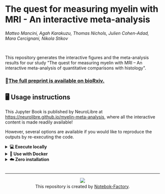 The quest for measuring myelin with MRI - An interactive meta-analysis
======================================================================

_Matteo Mancini, Agah Karakuzu, Thomas Nichols, Julien Cohen-Adad, Mara Cercignani, Nikola Stikov_

<br>

This repository generates the interactive figures and the meta-analysis results for our study "The quest for measuring myelin with MRI – An interactive meta-analysis of quantitative comparisons with histology".

###  📎[The full preprint is available on bioRxiv.](https://www.biorxiv.org/content/10.1101/2020.07.13.200972v2)


## 🖥 Usage instructions 

This Jupyter Book is published by NeuroLibre at <a href="https://neurolibre.github.io/myelin-meta-analysis">https://neurolibre.github.io/myelin-meta-analysis</a>, where all the interactive content is made readily available!

However, several options are available if you would like to reproduce the outputs
by re-executing the code. 

<details><summary> <b>💻 Execute locally</b> </font> </summary><br>

The required packages can be installed using pip:

```
pip install -r requirements.txt
```
---
**Note:**

R and the metafor package are both needed to fit the mixed-effect model in `meta-analysis.ipynb` through the package rpy2.

---
</details>

<details><summary> <b>🐳 Use with Docker</b> </font> </summary><br>

If you have Docker installed on your computer and running, you can run the code 
in the same environment described in this repository using `repo2docker`. 

1. Simply install `repo2docker` from pyPI: 
```
pip install jupyter-repo2docker
```
2. Run the following command in your terminal:
```
jupyter-repo2docker https://github.com/neurolibre/myelin-meta-analysis
```

After building (it might take a while!), it should output in your terminal 
something like:

```
Copy/paste this URL into your browser when you connect for the first time,
    to login with a token:
        http://0.0.0.0:36511/?token=f94f8fabb92e22f5bfab116c382b4707fc2cade56ad1ace0
```

This should start a Jupyter session on your browser and make all the resources 
you see when you [launch a Binder](https://mybinder.org/v2/gh/neurolibre/myelin-meta-analysis/master) for this repository. 

To re-use your container built by repo2docker, do the following: 

1. Run `docker images` command and copy the `IMAGE ID` to your clipboard 
2. Run the following command to start the container:
```
docker run -it --rm -p 8888:8888 `PASTE IMAGE ID HERE` jupyter notebook --ip 0.0.0.0
```
</details>

<details><summary> <b>☁️ Zero installation</b> </font> </summary><br>

You can use <code> Interact Inline </code> or <code>Launch in Binder</code> buttons 
at the top of each page of the <a href="https://neurolibre.github.io/myelin-meta-analysis">Jupyter Book</a>.

Alternatively, you can start a Binder session by clicking the badge below: 

[![Binder](https://github.com/zelenkastiot/binder_badges/blob/master/badges/myelin--meta--analysis-binder.svg)](https://mybinder.org/v2/gh/neurolibre/myelin-meta-analysis/master)

</details>

<br>

<hr>
<p align="center">
<img src="https://avatars3.githubusercontent.com/u/63861117?s=200&v=4" style="width:40px;"></img> <br>
This repository is created by <a href="https://github.com/Notebook-Factory">Notebok-Factory</a>. 
</p>